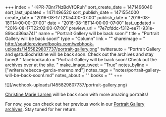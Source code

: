 +++
index = "-KPR-7Bnr7NzBdVfQRuh"
sort_create_date = 1471496040
sort_last_updated = 1471496520
sort_publish_date = 1471554000
create_date = "2016-08-17T21:54:00-07:00"
publish_date = "2016-08-18T14:00:00-07:00"
date = "2016-08-18T14:00:00-07:00"
last_updated = "2016-08-17T22:02:00-07:00"
preview_url = "7e7cfddc-f312-ee71-931e-89bcd36aa741"
name = "Portrait Gallery will be back soon!"
title = "Portrait Gallery will be back soon!"
type = "Column"
link = ""
shareimage = " http://seattlereviewofbooks.com/webhook-uploads/1455829807737/portrait-gallery.png"
twitterauto = "Portrait Gallery and @studiochristine will be back soon. Check out the archives and stay tuned! "
facebookauto = "Portrait Gallery will be back soon! Check out the archives over at the site. "
make_image_tweet = "True"
notes_byline = ["writers/rebecca-garcia-moreno.md"]
notes_tags = "notes/portrait-gallery-will-be-back-soon!.md"
notes_about = ""
books = ""
+++
<p class="image">![](/webhook-uploads/1455829807737/portrait-gallery.png)</p>

[Christine Marie Larsen](http://www.christinelarsen.com/) will be back soon with more amazing portraits!

For now, you can check out her previous work in our [Portrait Gallery archives](http://seattlereviewofbooks.com/tags/portrait-gallery/). Stay tuned for her return.  